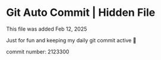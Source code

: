 # Git Auto Commit | Hidden File

This file was added Feb 12, 2025

Just for fun and keeping my daily git commit active 🤪

commit number: 2123300
